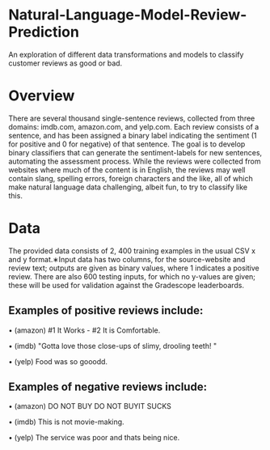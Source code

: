 # Natural-Language-Model-Review-Prediction
An exploration of different data transformations and models to classify customer reviews as good or bad.

# Overview
There are several thousand single-sentence reviews, collected from three domains: imdb.com, amazon.com, and yelp.com. Each review consists of a sentence, and has been assigned a
binary label indicating the sentiment (1 for positive and 0 for negative) of that sentence. The goal is to develop binary classifiers that can generate the sentiment-labels for new sentences, automating
the assessment process. While the reviews were collected from websites where much of the content is in English, the reviews may well contain slang, spelling errors, foreign characters and the like,
all of which make natural language data challenging, albeit fun, to try to classify like this.

# Data
The provided data consists of 2, 400 training examples in the usual CSV x and y format.∗Input data has two columns, for the source-website and review text; outputs are given as binary values,
where 1 indicates a positive review. There are also 600 testing inputs, for which no y-values are given; these will be used for validation against the Gradescope leaderboards.


## Examples of positive reviews include:
• (amazon) #1 It Works - #2 It is Comfortable.

• (imdb) "Gotta love those close-ups of slimy, drooling teeth! "

• (yelp) Food was so gooodd.

## Examples of negative reviews include:
• (amazon) DO NOT BUY DO NOT BUYIT SUCKS

• (imdb) This is not movie-making.

• (yelp) The service was poor and thats being nice.
